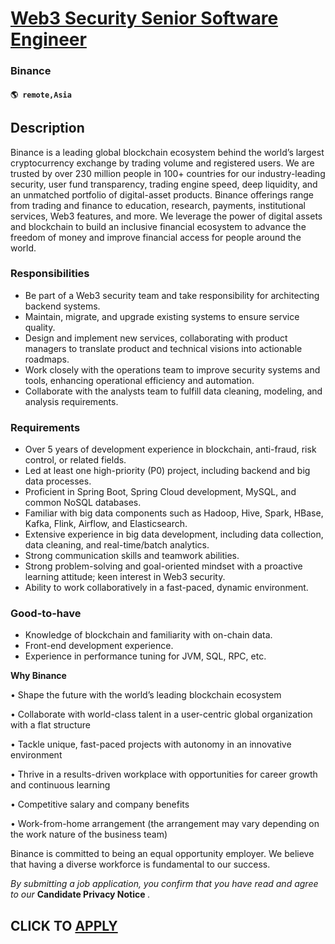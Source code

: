 # [Web3 Security Senior Software Engineer](https://www.remotewlb.com/apply/web3-security-senior-software-engineer)  
### Binance  
#### `🌎 remote,Asia`  

## Description

Binance is a leading global blockchain ecosystem behind the world’s largest cryptocurrency exchange by trading volume and registered users. We are trusted by over 230 million people in 100+ countries for our industry-leading security, user fund transparency, trading engine speed, deep liquidity, and an unmatched portfolio of digital-asset products. Binance offerings range from trading and finance to education, research, payments, institutional services, Web3 features, and more. We leverage the power of digital assets and blockchain to build an inclusive financial ecosystem to advance the freedom of money and improve financial access for people around the world.

  

  

### Responsibilities

* Be part of a Web3 security team and take responsibility for architecting backend systems.
* Maintain, migrate, and upgrade existing systems to ensure service quality.
* Design and implement new services, collaborating with product managers to translate product and technical visions into actionable roadmaps.
* Work closely with the operations team to improve security systems and tools, enhancing operational efficiency and automation.
* Collaborate with the analysts team to fulfill data cleaning, modeling, and analysis requirements.

  

### Requirements

* Over 5 years of development experience in blockchain, anti-fraud, risk control, or related fields.
* Led at least one high-priority (P0) project, including backend and big data processes.
* Proficient in Spring Boot, Spring Cloud development, MySQL, and common NoSQL databases.
* Familiar with big data components such as Hadoop, Hive, Spark, HBase, Kafka, Flink, Airflow, and Elasticsearch.
* Extensive experience in big data development, including data collection, data cleaning, and real-time/batch analytics.
* Strong communication skills and teamwork abilities.
* Strong problem-solving and goal-oriented mindset with a proactive learning attitude; keen interest in Web3 security.
* Ability to work collaboratively in a fast-paced, dynamic environment.

  

### Good-to-have

* Knowledge of blockchain and familiarity with on-chain data.
* Front-end development experience.
* Experience in performance tuning for JVM, SQL, RPC, etc.

  

 **Why Binance**

• Shape the future with the world’s leading blockchain ecosystem

• Collaborate with world-class talent in a user-centric global organization with a flat structure

• Tackle unique, fast-paced projects with autonomy in an innovative environment

• Thrive in a results-driven workplace with opportunities for career growth and continuous learning

• Competitive salary and company benefits

• Work-from-home arrangement (the arrangement may vary depending on the work nature of the business team)

  

Binance is committed to being an equal opportunity employer. We believe that having a diverse workforce is fundamental to our success.

 _By submitting a job application, you confirm that you have read and agree to our_ **Candidate Privacy Notice** _._

  
## CLICK TO [APPLY](https://www.remotewlb.com/apply/web3-security-senior-software-engineer)

